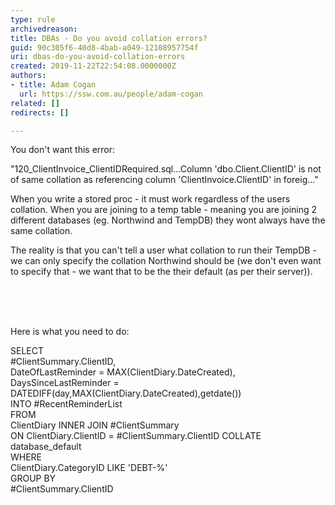 ```yaml
---
type: rule
archivedreason: 
title: DBAs - Do you avoid collation errors?
guid: 90c305f6-40d8-4bab-a049-12108957754f
uri: dbas-do-you-avoid-collation-errors
created: 2019-11-22T22:54:08.0000000Z
authors:
- title: Adam Cogan
  url: https://ssw.com.au/people/adam-cogan
related: []
redirects: []

---
```



<p>You don't want this error&#58;</p><p class="ssw15-rteElement-GreyBox">&quot;120_ClientInvoice_ClientIDRequired.sql...Column 'dbo.Client.ClientID' is not of same collation as referencing column 'ClientInvoice.ClientID' in foreig...&quot;</p>When you write a stored proc - it must work regardless of the users collation. When you are joining to a temp table - meaning you are joining 2 different databases (eg. Northwind and TempDB) they wont always have the same collation.​<p></p><p>The reality is that you can't tell a user what collation to run their TempDB - we can only specify the collation Northwind should be (we don't even want to specify that - we want that to be the their default (as per their server))​​.<br><br></p>
<br><excerpt class='endintro'></excerpt><br>
<p class="ssw15-rteElement-P">​Here is what you need to do&#58;​​​<br></p><p class="ssw15-rteElement-CodeArea"> SELECT<br> #ClientSummary.ClientID,<br> DateOfLastReminder = MAX(ClientDiary.DateCreated),<br> DaysSinceLastReminder = DATEDIFF(day,MAX(ClientDiary.DateCreated),getdate())<br> INTO #RecentReminderList<br> FROM<br> ClientDiary INNER JOIN #ClientSummary<br> ON ClientDiary.ClientID = #ClientSummary.ClientID COLLATE<br> database_default<br> WHERE<br> ClientDiary.CategoryID LIKE 'DEBT-%'<br> GROUP BY<br> #ClientSummary.ClientID<br></p>


